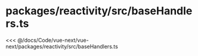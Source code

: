 # packages/reactivity/src/baseHandlers.ts

<<< @/docs/Code/vue-next/vue-next/packages/reactivity/src/baseHandlers.ts
